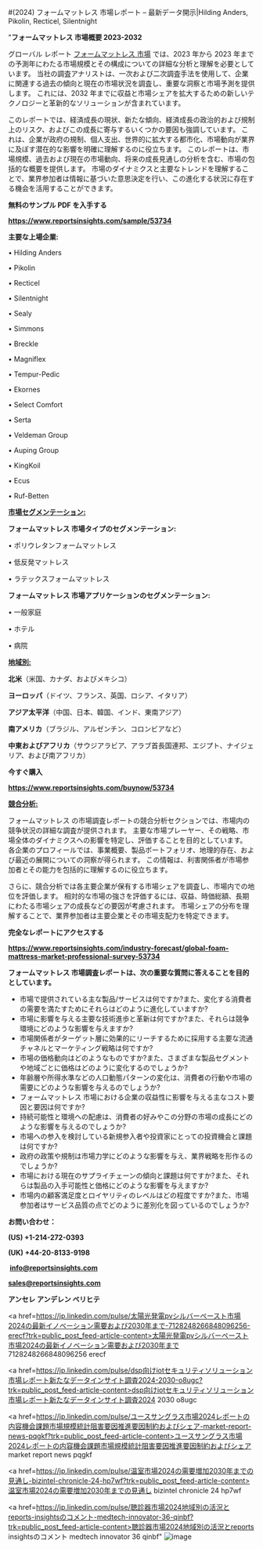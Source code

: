 #(2024) フォームマットレス 市場レポート – 最新データ開示|Hilding Anders, Pikolin, Recticel, Silentnight

"<strong>フォームマットレス 市場概要 2023-2032</strong>

グローバル レポート <a href=https://www.reportsinsights.com/sample/53734>フォームマットレス 市場</a> では、2023 年から 2023 年までの予測年にわたる市場規模とその構成についての詳細な分析と理解を必要としています。 当社の調査アナリストは、一次および二次調査手法を使用して、企業に関連する過去の傾向と現在の市場状況を調査し、重要な洞察と市場予測を提供します。 これには、2032 年までに収益と市場シェアを拡大​​するための新しいテクノロジーと革新的なソリューションが含まれています。

このレポートでは、経済成長の現状、新たな傾向、経済成長の政治的および規制上のリスク、およびこの成長に寄与するいくつかの要因も強調しています。 これは、企業が政府の規制、個人支出、世界的に拡大する都市化、市場動向が業界に及ぼす潜在的な影響を明確に理解するのに役立ちます。 このレポートは、市場規模、過去および現在の市場動向、将来の成長見通しの分析を含む、市場の包括的な概要を提供します。 市場のダイナミクスと主要なトレンドを理解することで、業界参加者は情報に基づいた意思決定を行い、この進化する状況に存在する機会を活用することができます。

<strong><b>無料のサンプル PDF を入手する</b></strong>

<a href=https://www.reportsinsights.com/sample/53734><strong><u>https://www.reportsinsights.com/sample/53734</u></strong></a>

<strong>主要な上場企業:</strong>

• Hilding Anders

• Pikolin

• Recticel

• Silentnight

• Sealy

• Simmons

• Breckle

• Magniflex

• Tempur-Pedic

• Ekornes

• Select Comfort

• Serta

• Veldeman Group

• Auping Group

• KingKoil

• Ecus

• Ruf-Betten

<strong><u>市場セグメンテーション</u></strong><strong><u>:</u></strong>

<strong>フォームマットレス 市場タイプのセグメンテーション:</strong>

• ポリウレタンフォームマットレス

• 低反発マットレス

• ラテックスフォームマットレス

<strong>フォームマットレス 市場アプリケーションのセグメンテーション:</strong>

• 一般家庭

• ホテル

• 病院

<strong><u>地域別</u></strong><strong><u>:</u></strong>

<strong>北米</strong>（米国、カナダ、およびメキシコ）

<strong>ヨーロッパ</strong>（ドイツ、フランス、英国、ロシア、イタリア）

<strong>アジア太平洋</strong>（中国、日本、韓国、インド、東南アジア）

<strong>南アメリカ</strong>（ブラジル、アルゼンチン、コロンビアなど）

<strong>中東およびアフリカ</strong>（サウジアラビア、アラブ首長国連邦、エジプト、ナイジェリア、および南アフリカ）

<strong>今すぐ購入</strong>

<a href=https://www.reportsinsights.com/buynow/53734><strong><u>https://www.reportsinsights.com/buynow/53734</u></strong></a>

<strong><u>競合分析:</u></strong>

フォームマットレス の市場調査レポートの競合分析セクションでは、市場内の競争状況の詳細な調査が提供されます。 主要な市場プレーヤー、その戦略、市場全体のダイナミクスへの影響を特定し、評価することを目的としています。 各企業のプロフィールでは、事業概要、製品ポートフォリオ、地理的存在、および最近の展開についての洞察が得られます。 この情報は、利害関係者が市場参加者とその能力を包括的に理解するのに役立ちます。

さらに、競合分析では各主要企業が保有する市場シェアを調査し、市場内での地位を評価します。 相対的な市場の強さを評価するには、収益、時価総額、長期にわたる市場シェアの成長などの要因が考慮されます。 市場シェアの分布を理解することで、業界参加者は主要企業とその市場支配力を特定できます。

<strong>完全なレポートにアクセスする</strong>

<a href=https://www.reportsinsights.com/industry-forecast/global-foam-mattress-market-professional-survey-53734><strong><u><b>https://www.reportsinsights.com/industry-forecast/global-foam-mattress-market-professional-survey-53734</b></u></strong></a>

<strong><b>フォームマットレス 市場調査レポートは、次の重要な質問に答えることを目的としています。</b></strong>
<ul>
  <li>市場で提供されている主な製品/サービスは何ですか?また、変化する消費者の需要を満たすためにそれらはどのように進化していますか?</li>
  <li>市場に影響を与える主要な技術進歩と革新は何ですか?また、それらは競争環境にどのような影響を与えますか?</li>
  <li>市場関係者がターゲット層に効果的にリーチするために採用する主要な流通チャネルとマーケティング戦略は何ですか?</li>
  <li>市場の価格動向はどのようなものですか?また、さまざまな製品セグメントや地域ごとに価格はどのように変化するのでしょうか?</li>
  <li>年齢層や所得水準などの人口動態パターンの変化は、消費者の行動や市場の需要にどのような影響を与えるのでしょうか?</li>
  <li>フォームマットレス 市場における企業の収益性に影響を与える主なコスト要因と要因は何ですか?</li>
  <li>持続可能性と環境への配慮は、消費者の好みやこの分野の市場の成長にどのような影響を与えるのでしょうか?</li>
  <li>市場への参入を検討している新規参入者や投資家にとっての投資機会と課題は何ですか?</li>
  <li>政府の政策や規制は市場力学にどのような影響を与え、業界戦略を形作るのでしょうか?</li>
  <li>市場における現在のサプライチェーンの傾向と課題は何ですか?また、それらは製品の入手可能性と価格にどのような影響を与えますか?</li>
  <li>市場内の顧客満足度とロイヤリティのレベルはどの程度ですか?また、市場参加者はサービス品質の点でどのように差別化を図っているのでしょうか?</li>
</ul>
<strong>お問い合わせ：</strong>

<strong>(US) +1-214-272-0393</strong>

<strong>(UK) +44-20-8133-9198</strong>

<strong> </strong><a href=info@reportsinsights.com><strong><u>info@reportsinsights.com</u></strong></a>

<a href=sales@reportsinsights.com><strong><u>sales@reportsinsights.com</u></strong></a>

<strong>アンセレ アンデレン ベリヒテ</strong>

<a href=https://jp.linkedin.com/pulse/太陽光発電pvシルバーペースト市場2024の最新イノベーション需要および2030年まで-7128248266848096256-erecf?trk=public_post_feed-article-content>太陽光発電pvシルバーペースト市場2024の最新イノベーション需要および2030年まで 7128248266848096256 erecf</a>

<a href=https://jp.linkedin.com/pulse/dsp向けiotセキュリティソリューション市場レポート新たなデータインサイト調査2024-2030-o8ugc?trk=public_post_feed-article-content>dsp向けiotセキュリティソリューション市場レポート新たなデータインサイト調査2024 2030 o8ugc</a>

<a href=https://jp.linkedin.com/pulse/ユースサングラス市場2024レポートの内容機会課題市場規模統計阻害要因推進要因制約およびシェア-market-report-news-pqgkf?trk=public_post_feed-article-content>ユースサングラス市場2024レポートの内容機会課題市場規模統計阻害要因推進要因制約およびシェア market report news pqgkf</a>

<a href=https://jp.linkedin.com/pulse/温室市場2024の需要増加2030年までの見通し-bizintel-chronicle-24-hp7wf?trk=public_post_feed-article-content>温室市場2024の需要増加2030年までの見通し bizintel chronicle 24 hp7wf</a>

<a href=https://jp.linkedin.com/pulse/聴診器市場2024地域別の活況とreports-insightsのコメント-medtech-innovator-36-qinbf?trk=public_post_feed-article-content>聴診器市場2024地域別の活況とreports insightsのコメント medtech innovator 36 qinbf</a>"
![image](https://github.com/aanak123/RIMarketer1/assets/158471119/273b4979-7d2a-447a-ad97-275afbea2cf7)
